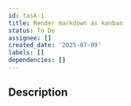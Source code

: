 ```yaml
---
id: task-1
title: Render markdown as kanban
status: To Do
assignee: []
created_date: '2025-07-09'
labels: []
dependencies: []
---
```


## Description
